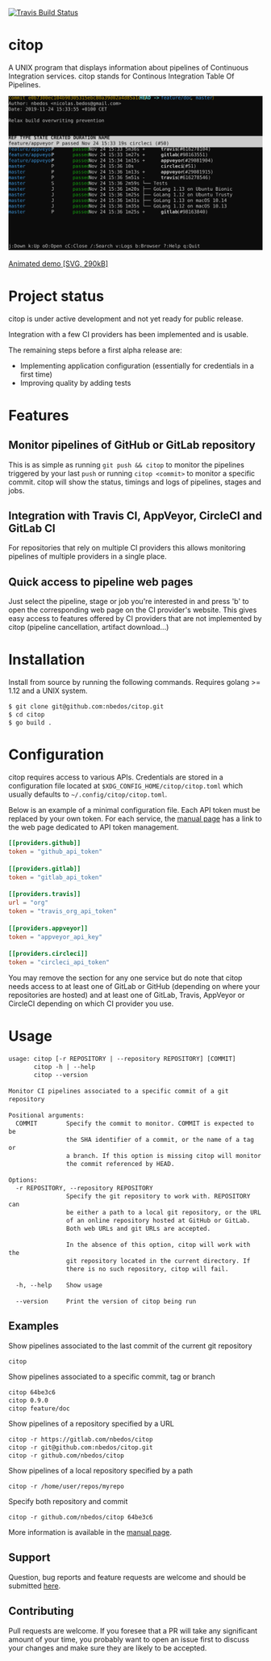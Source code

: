 [![Travis Build Status](https://travis-ci.org/nbedos/citop.svg?branch=master)](https://travis-ci.org/nbedos/citop/builds)

# citop
A UNIX program that displays information about pipelines of Continuous
Integration services. citop stands for Continous Integration Table Of Pipelines.

![User Interface](citop.svg)

[Animated demo \[SVG, 290kB\]](https://nbedos.github.io/citop/demo.svg)

# Project status
citop is under active development and not yet ready for public release.

Integration with a few CI providers has been implemented and is usable.

The remaining steps before a first alpha release are:
* Implementing application configuration (essentially for credentials in a first time)
* Improving quality by adding tests

# Features
## Monitor pipelines of GitHub or GitLab repository 
This is as simple as running `git push && citop` to monitor the pipelines triggered by your last
`push` or running `citop <commit>` to monitor a specific commit. citop will show the status, timings
and logs of pipelines, stages and jobs.

## Integration with Travis CI, AppVeyor, CircleCI and GitLab CI
For repositories that rely on multiple CI providers this allows monitoring pipelines of multiple
providers in a single place.

## Quick access to pipeline web pages
Just select the pipeline, stage or job you're interested in and press 'b' to open the corresponding
web page on the CI provider's website. This gives easy access to features offered by CI providers
that are not implemented by citop (pipeline cancellation, artifact download...)

# Installation
Install from source by running the following commands. Requires golang >= 1.12 and a UNIX system.
```shell
$ git clone git@github.com:nbedos/citop.git
$ cd citop
$ go build .
```

# Configuration
citop requires access to various APIs. Credentials are stored in a configuration file located
at `$XDG_CONFIG_HOME/citop/citop.toml` which usually defaults to `~/.config/citop/citop.toml`.

Below is an example of a minimal configuration file. Each API token must be replaced by your own
token. For each service, the [manual page](https://nbedos.github.io/citop/man.html) has a link
to the web page dedicated to API token management.
```toml
[[providers.github]]
token = "github_api_token"

[[providers.gitlab]]
token = "gitlab_api_token"

[[providers.travis]]
url = "org"
token = "travis_org_api_token"

[[providers.appveyor]]
token = "appveyor_api_key"

[[providers.circleci]]
token = "circleci_api_token"
```

You may remove the section for any one service but do note that citop needs access to at
least one of GitLab or GitHub (depending on where your repositories are hosted) and at least one
of GitLab, Travis, AppVeyor or CircleCI depending on which CI provider you use.

# Usage
```
usage: citop [-r REPOSITORY | --repository REPOSITORY] [COMMIT]
       citop -h | --help
       citop --version

Monitor CI pipelines associated to a specific commit of a git repository

Positional arguments:
  COMMIT        Specify the commit to monitor. COMMIT is expected to be
                the SHA identifier of a commit, or the name of a tag or
                a branch. If this option is missing citop will monitor
                the commit referenced by HEAD.

Options:
  -r REPOSITORY, --repository REPOSITORY
                Specify the git repository to work with. REPOSITORY can
                be either a path to a local git repository, or the URL
                of an online repository hosted at GitHub or GitLab.
                Both web URLs and git URLs are accepted.

                In the absence of this option, citop will work with the
                git repository located in the current directory. If
                there is no such repository, citop will fail.

  -h, --help    Show usage

  --version     Print the version of citop being run
```

## Examples
Show pipelines associated to the last commit of the current git repository
```shell
citop
```

Show pipelines associated to a specific commit, tag or branch
```shell
citop 64be3c6
citop 0.9.0
citop feature/doc
```

Show pipelines of a repository specified by a URL
```shell
citop -r https://gitlab.com/nbedos/citop
citop -r git@github.com:nbedos/citop.git
citop -r github.com/nbedos/citop
```

Show pipelines of a local repository specified by a path
```shell
citop -r /home/user/repos/myrepo
```

Specify both repository and commit
```shell
citop -r github.com/nbedos/citop 64be3c6
```

More information is available in the [manual page](https://nbedos.github.io/citop/man.html).


## Support
Question, bug reports and feature requests are welcome and should be submitted [here](https://github.com/nbedos/citop/issues).

## Contributing
Pull requests are welcome. If you foresee that a PR will take any significant amount of your time,
you probably want to open an issue first to discuss your changes and make sure they are
likely to be accepted. 
